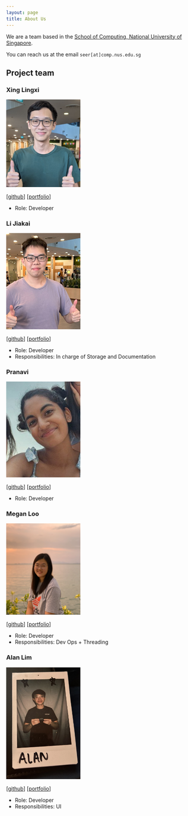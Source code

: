 ```yaml
---
layout: page
title: About Us
---
```


We are a team based in the [School of Computing, National University of Singapore](http://www.comp.nus.edu.sg).

You can reach us at the email `seer[at]comp.nus.edu.sg`

## Project team

### Xing Lingxi

<img src="images/hugenoob.png" width="200px">

[[github](https://github.com/HugeNoob)]
[[portfolio](team/hugenoob.md)]

* Role: Developer

### Li Jiakai

<img src="images/jiakai-17.png" width="200px">

[[github](https://github.com/jiakai-17)]
[[portfolio](team/jiakai-17.md)]

* Role: Developer
* Responsibilities: In charge of Storage and Documentation

### Pranavi

<img src="images/pra-navi.png" width="200px">

[[github](http://github.com/pra-navi)] [[portfolio](team/pra-navi.md)]

* Role: Developer

### Megan Loo

<img src="images/m1oojv.png" width="200px">

[[github](http://github.com/m1oojv)]
[[portfolio](team/m1oojv.md)]

* Role: Developer
* Responsibilities: Dev Ops + Threading

### Alan Lim

<img src="images/freshcabbage123.png" width="200px">

[[github](http://github.com/freshcabbage123)]
[[portfolio](team/freshcabbage123.md)]

* Role: Developer
* Responsibilities: UI
